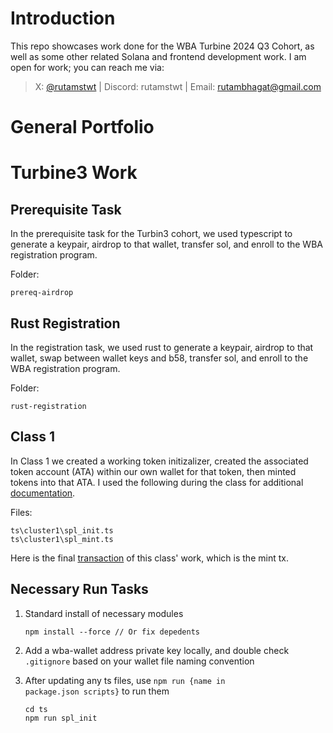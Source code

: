 # Introduction

This repo showcases work done for the WBA Turbine 2024 Q3 Cohort, as well as some other related Solana and frontend development work. I am open for work; you can reach me via:

> X: [@rutamstwt](https://x.com/rutamstwt) | Discord: rutamstwt | Email: [rutambhagat@gmail.com](mailto:rutambhagat@gmail.com)

# General Portfolio

# Turbine3 Work

## Prerequisite Task

In the prerequisite task for the Turbin3 cohort, we used typescript to generate a keypair, airdrop to that wallet, transfer sol, and enroll to the WBA registration program.

Folder:

    prereq-airdrop

## Rust Registration

In the registration task, we used rust to generate a keypair, airdrop to that wallet, swap between wallet keys and b58, transfer sol, and enroll to the WBA registration program.

Folder:

    rust-registration

## Class 1

In Class 1 we created a working token initizalizer, created the associated token account (ATA) within our own wallet for that token, then minted tokens into that ATA. I used the following during the class for additional [documentation](https://spl.solana.com/token).

Files:

    ts\cluster1\spl_init.ts
    ts\cluster1\spl_mint.ts

Here is the final [transaction](https://explorer.solana.com/tx/54F32PnGEE2vAeNau2sJwanpYwrfHBSqRkZKevN9nQs13TFiZErDvp2vjWPopg1s7rNZU61CBrtCYsWr9eqxLBNs?cluster=devnet) of this class' work, which is the mint tx.

## Necessary Run Tasks

1.  Standard install of necessary modules

        npm install --force // Or fix depedents

2.  Add a wba-wallet address private key locally, and double check <code>.gitignore</code> based on your wallet file naming convention
3.  After updating any ts files, use <code>npm run {name in package.json scripts}</code> to run them

        cd ts
        npm run spl_init
